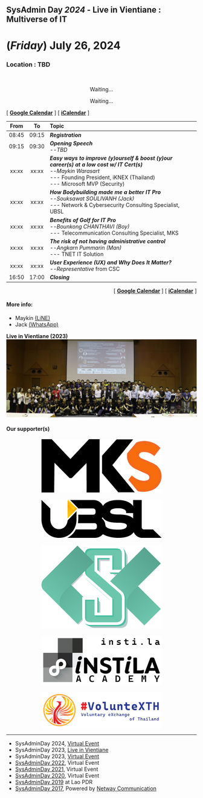 ## SysAdmin Day ***2024*** - Live in Vientiane : Multiverse of IT 
# **(*Friday*) July 26, 2024**
### Location : TBD

<br>
<p align="center">
    <!-- <a href="../../Assets/SysAdminDay-2023-VTE-White.png"><img src="../../Assets/SysAdminDay-2023-VTE-Black.png" width="50%" title="SysAdmin Day 2023 - Live in Vientiane"></a> -->
    Waiting...
</p>
<p align="center">
    Waiting...
</p>

[ <a target="_blank" href="http://www.google.com/calendar/event?action=TEMPLATE&dates=20240726T020000Z%2F20240726T093000Z&ctz=Asia/Vientiane&text=SysAdmin%20Day%202023%20%3A%20Live%20in%20Vientiane&location=TBD&details=For%20details%2C%20link%20here%3A%20https%3A%2F%2FSysAdminDay.github.io%2F2023%2FVTE"><b>Google Calendar</b></a> ]
[ <a target="_blank" href="./SysAdminDay2024-VTE.ics"><b>iCalendar</b></a> ]

| From  |  To   |  Topic                                                                                                                                    |
|:-----:|:-----:|:------------------------------------------------------------------------------------------------------------------------------------------|
| 08:45 | 09:15 | *<b>Registration </b>*                                                                                                                    |
| 09:15 | 09:30 | *<b>Opening Speech</b>*<br>--*TBD*                                                                                                        |
| xx:xx | xx:xx | *<b>Easy ways to improve (y)ourself &amp; boost (y)our career(s) at a low cost w/ IT Cert(s)</b>*<br>--*Maykin Warasart*<br>--- Founding President, iKNEX (Thailand)<br>--- Microsoft MVP (Security)                                     |
| xx:xx | xx:xx | *<b>How Bodybuilding made me a better IT Pro</b>*<br>--*Souksawat SOULIVANH (Jack)*<br> --- Network & Cybersecurity Consulting Specialist, UBSL          |
| xx:xx | xx:xx | *<b>Benefits of Golf for IT Pro</b>*<br>--*Bounkong CHANTHAVI (Boy)*<br> --- Telecommunication Consulting Specialist, MKS                                                                 |
| xx:xx | xx:xx | *<b>The risk of not having administrative control</b>*<br>--*Angkarn Pummarin (Man)*<br> --- TNET IT Solution                                    |
| xx:xx | xx:xx | *<b>User Experience (UX) and Why Does It Matter?</b>*<br>--*Representative* from CSC                                                      |
| 16:50 | 17:00 | *<b>Closing</b>*                                                                                                                          |

<p align="right">
    [ <a target="_blank" href="http://www.google.com/calendar/event?action=TEMPLATE&dates=20240726T020000Z%2F20240726T093000Z&ctz=Asia/Vientiane&text=SysAdmin%20Day%202023%20%3A%20Live%20in%20Vientiane&location=TBD&details=For%20details%2C%20link%20here%3A%20https%3A%2F%2FSysAdminDay.github.io%2F2023%2FVTE"><b>Google Calendar</b></a> ]
    [ <a target="_blank" href="./SysAdminDay2024-VTE.ics"><b>iCalendar</b></a> ]
</p>

#### More info: 
+ Maykin [(LiNE)](https://line.me/R/ti/p/%40maykin)
+ Jack [(WhatsApp)](https://wa.me/qr/ZIXUWJ53MMJBP1)

<b>Live in Vientiane (2023)</b>
<a href="../../2023/VTE/Group.JPG" target="_parent"><img src="../../2023/VTE/Group-wide.JPG" title="SysAdmin Day 2023 - Live in Vientiane"></a>

#### Our supporter(s)

<p align="center">
    <a href="https://mangkone.com"><img src="Supporters/mks.png" width="318" title="MKS"></a><br><br>
    <a href="https://ubslao.com" target="blank"><img src="Supporters/ubsl.webp" title="UBS LAO"></a><br><br>
    <img src="Supporters/CSC.png" title="CSC" width="318"><br><br>
    <a href="https://insti.la" target="blank"><img src="Supporters/instila.png" width="318" title="iNSTiLA Academy"></a><br><br>
    <a href="https://VolunteX.github.io" target="_blank"><img src="Supporters/VolunteX.png" width="320" title="Voluntary eXchange of Thailand"></a>
</p>
 
---

* SysAdminDay 2024, [Virtual Event](/2024/VirtualEvent)
* SysAdminDay 2023, [Live in Vientiane](/2023/VTE)
* SysAdminDay 2023, [Virtual Event](/2023/VirtualEvent)
* [SysAdminDay 2022](/2022/VirtualEvent), Virtual Event
* [SysAdminDay 2021](/2021/VirtualEvent), Virtual Event
* [SysAdminDay 2020](/2020/VirtualEvent), Virtual Event
* [SysAdminDay 2019](/2019/Laos) at Lao PDR
* [SysAdminDay 2017](https://www.facebook.com/sysadminthailand/photos/?tab=album&album_id=303193886821648), Powered by [Netway Communication](https://netway.co.th/)
